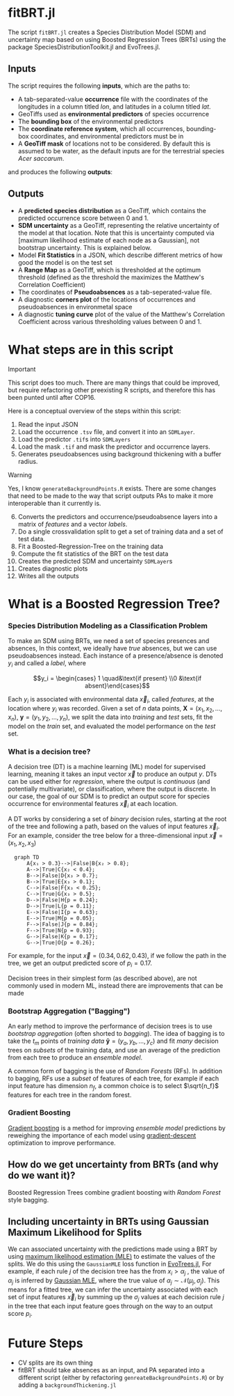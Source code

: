 # fitBRT.jl

The script `fitBRT.jl` creates a Species Distribution Model (SDM) and
uncertainty map based on using Boosted Regression Trees (BRTs) using the package
SpeciesDistributionToolkit.jl and EvoTrees.jl.

## Inputs

The script requires the following **inputs**, which are the paths to:

- A tab-separated-value **occurrence** file with the coordinates of the
  longitudes in a column titled *lon*, and latitudes in a column titled *lat*.  
- GeoTiffs used as **environmental predictors** of species occurrence
- The **bounding box** of the environmental predictors
- The **coordinate reference system**, which all occurrences, bounding-box
  coordinates, and environmental predictors must be in 
- A **GeoTiff mask** of locations not to be considered. By default this is
  assumed to be water, as the default inputs are for the terrestrial species
  _Acer saccarum_.  

and produces the following **outputs**:

## Outputs

- A **predicted species distribution** as a GeoTiff, which contains the predicted occurrence score between 0 and 1.
- **SDM uncertainty** as a GeoTiff, representing the relative uncertainty of the
  model at that location. Note that this is uncertainty computed via [maximum
  likelihood estimate of each node as a Gaussian], not bootstrap uncertainty.
  This is explained below. 
- Model **Fit Statistics** in a JSON, which describe different metrics of how
  good the model is on the test set
- A **Range Map** as a GeoTiff, which is thresholded at the optimum threshold
  (defined as the threshold the maximizes the Matthew's Correlation Coefficient)
- The coordinates of **Pseudoabsences** as a tab-seperated-value file.
- A diagnostic **corners plot** of the locations of occurrences and
  pseudoabsences in environmetal space
- A diagnostic **tuning curve** plot of the value of the Matthew's Correlation
  Coefficient across various thresholding values between 0 and 1. 

# What steps are in this script

> [!IMPORTANT]  
> This script does too much. There are many things that could be improved, but
> require refactoring other preexisting R scripts, and therefore this has been
> punted until after COP16. 

Here is a conceptual overview of the steps within this script:

1. Read the input JSON
2. Load the occurrence `.tsv` file, and convert it into an `SDMLayer`.
3. Load the predictor `.tif`s into `SDMLayers`
4. Load the mask `.tif` and mask the predictor and occurrence layers.
5. Generates pseudoabsences using background thickening with a buffer radius. 

> [!WARNING]  
> Yes, I know `generateBackgroundPoints.R` exists. There are some changes that
> need to be made to the way that script outputs PAs to make it more
> interoperable than it currently is.

6. Converts the predictors and occurrence/pseudoabsence layers into a matrix of
   _features_ and a vector _labels_.
7. Do a single crossvalidation split to get a set of training data and a set of test data.
8. Fit a Boosted-Regression-Tree on the training data
9. Compute the fit statistics of the BRT on the test data
10. Creates the predicted SDM and uncertainty `SDMLayer`s
11. Creates diagnostic plots
12. Writes all the outputs


# What is a Boosted Regression Tree?


### Species Distribution Modeling as a Classification Problem

To make an SDM using BRTs, we need a set of species presences and absences, In this context, we ideally have _true_ absences, but we can use pseudoabsences instead. Each instance of a presence/absence is denoted $y_i$ and called a _label_, where

$$y_i = \begin{cases} 1 \quad&\text{if present} \\0 &\text{if absent}\end{cases}$$

Each $y_i$ is associated with environmental data $\vec{x}_i$, called _features_, at the location where $y_i$ was recorded. Given a set of $n$ data points, $\mathbf{X} = (x_1, x_2, \dots, x_n)$, $\mathbf{y} =(y_1, y_2, \dots, y_n)$, we split the data into _training_ and _test_ sets, fit the model on the _train_ set, and evaluated the model performance on the _test_ set.

### What is a decision tree?

A decision tree (DT) is a machine learning (ML) model for supervised learning, meaning it takes an input vector $\vec{x}$ to produce an output $y$. DTs can be used either for _regression_, where the output is _continuous_ (and potentially multivariate), or classification, where the output is discrete. In our case, the goal of our SDM is to predict an output score for species occurrence for environmental features $\vec{x}_i$ at each location. 

A DT works by considering a set of _binary_ decision rules, starting at the root
of the tree and following a path, based on the values of input features
$\vec{x}_i$. For an example, consider the tree below for a three-dimensional
input $\vec{x} = (x_1, x_2, x_3)$ 

```mermaid
  graph TD
      A{x₁ > 0.3}-->|False|B{x₂ > 0.8};
      A-->|True|C{x₂ < 0.4};
      B-->|False|D{x₃ > 0.7};
      B-->|True|E{x₃ > 0.1};
      C-->|False|F{x₃ < 0.25};
      C-->|True|G{x₃ > 0.5};
      D-->|False|H{p = 0.24};
      D-->|True|L{p = 0.11};
      E-->|False|I{p = 0.63};
      E-->|True|M{p = 0.05};
      F-->|False|J{p = 0.84};
      F-->|True|N{p = 0.93};
      G-->|False|K{p = 0.17};
      G-->|True|O{p = 0.26};
```

For example, for the input $\vec{x} = (0.34, 0.62, 0.43)$, if we follow the path in the tree, we get an output predicted score of $p_i = 0.17$. 

Decision trees in their simplest form (as described above), are not commonly used in modern ML, instead there are improvements that can be made 

### Bootstrap Aggregation ("Bagging")

An early method to improve the performance of decision trees is to use _bootstrap aggregation_ (often shorted to _bagging_). The idea of bagging is to take the $t_m$ points of _training data_ $\mathbf{\tilde{y}} = (y_{a}, y_{b}, \dots, y_{c})$ and fit _many_ decision trees on _subsets_ of the training data, and use an average of the prediction from each tree to produce an _ensemble model_.

A common form of bagging is the use of _Random Forests_ (RFs). In addition to
bagging, RFs use a _subset_ of features of each tree, for example if each input
feature has dimension $n_f$, a common choice is to select $\sqrt{n_f}$  features
for each tree in the random forest. 

### Gradient Boosting 

[Gradient boosting](https://en.wikipedia.org/wiki/Gradient_boosting) is a method for improving _ensemble model_ predictions by reweighing the importance of each model using [gradient-descent](https://en.wikipedia.org/wiki/Stochastic_gradient_descent) optimization to improve performance.


## How do we get uncertainty from BRTs (and why do we want it)?

Boosted Regression Trees combine gradient boosting with _Random Forest_ style bagging.  

## Including uncertainty in BRTs using Gaussian Maximum Likelihood for Splits

We can associated uncertainty with the predictions made using a BRT by using [maximum likelihood estimation (MLE)](https://en.wikipedia.org/wiki/Maximum_likelihood_estimation) to estimate the values of the splits. We do this using the `GaussianMLE` loss function in [EvoTrees.jl](https://github.com/Evovest/EvoTrees.jl/blob/4caa1269e1a663830887e248e980dc63494dfe3e/src/loss.jl#L87 ),  For example, if each rule $j$ of the decision tree has the from $x_i > \alpha_j$ , the value of $\alpha_j$ is inferred by [Gaussian MLE](http://jrmeyer.github.io/machinelearning/2017/08/18/mle.html), where the true value of $\alpha_j \sim \mathcal{N}(\mu_j, \sigma_j)$. This means for a fitted tree, we can infer the uncertainty associated with each set of input features $\vec{x}_i$  by summing up the $\sigma_j$ values at each decision rule $j$ in the tree that each input feature goes through on the way to an output score $p_i$.


# Future Steps

- CV splits are its own thing
- fitBRT should take absences as an input, and PA separated into a different script (either by refactoring `genreateBackgroundPoints.R`) or by adding a `backgroundThickening.jl`